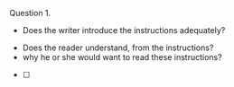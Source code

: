 Question 1. 
- Does the writer introduce the instructions adequately?
> 
- Does the reader understand, from the instructions?
- why he or she would want to read these instructions?

- [ ] 
<!--stackedit_data:
eyJoaXN0b3J5IjpbMTkyMjQ0NDIzNl19
-->